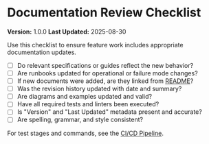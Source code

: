 # Documentation Review Checklist

**Version:** 1.0.0
**Last Updated:** 2025-08-30

Use this checklist to ensure feature work includes appropriate documentation updates.

- [ ] Do relevant specifications or guides reflect the new behavior?
- [ ] Are runbooks updated for operational or failure mode changes?
- [ ] If new documents were added, are they linked from [README](./README.md)?
- [ ] Was the revision history updated with date and summary?
- [ ] Are diagrams and examples updated and valid?
- [ ] Have all required tests and linters been executed?
- [ ] Is "Version" and "Last Updated" metadata present and accurate?
- [ ] Are spelling, grammar, and style consistent?

For test stages and commands, see the [CI/CD Pipeline](./pipeline.md).
